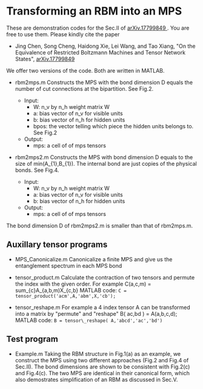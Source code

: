 # Transforming an RBM into an MPS

These are demonstration codes for the Sec.II of [arXiv.17799849 ](https://arxiv.org/submit/1779849). You are free to use them. Please kindly cite the paper 
- Jing Chen, Song Cheng, Haidong Xie, Lei Wang, and Tao Xiang, "On the Equivalence of Restricted Boltzmann Machines and Tensor Network States", [arXiv.17799849 ](https://arxiv.org/submit/1779849)


We offer two versions of the code. Both are written in MATLAB. 
* rbm2mps.m
Constructs the MPS with the bond dimension D equals the number of cut connections at the bipartition. See Fig.2.
    * Input:	
        * W:   n_v by n_h weight matrix W
    	* a:   bias vector of n_v for visible units
	    * b:   bias vector of n_h for hidden units
	    * bpos: the vector telling which piece the hidden units belongs to. See Fig.2 
    * Output: 
        * mps: a cell of of mps tensors

* rbm2mps2.m
Constructs the MPS with bond dimension D equals to the size of min(A_{1},B_{1}). The internal bond are just copies of the physical bonds. See Fig.4. 
    * Input:      
      * W:  n\_v by n\_h weight matrix W
      * a:  bias vector of n_v for visible units
      * b:  bias vector of n_h for hidden units
    * Output: 
      * mps: a cell of of mps tensors

The bond dimension D of rbm2mps2.m is smaller than that of rbm2mps.m.

## Auxillary tensor programs ##
* MPS\_Canonicalize.m
Canonicalize a finite MPS and give us the entanglement spectrum in each MPS bond 

* tensor\_product.m 
Calculate the contraction of two tensors and permute the index with the given order.
For example 
C(a,c,m) = sum_{c}A_{a,b,m)X_{c,b}
MATLAB code:
`C = tensor_product('acm',A,'abm',X,'cb');`

* tensor\_reshape.m
For example a 4 index tensor A can be transformed into a matrix by "permute" and "reshape" 
B( ac,bd ) =  A(a,b,c,d);
MATLAB code:
`B = tensor\_reshape( A,'abcd','ac','bd')`


## Test program ##
* Example.m
Taking the RBM structure in Fig.1(a) as an example, we construct the MPS using two different approaches (Fig.2 and Fig.4 of Sec.II). The bond dimensions are shown to be consistent with Fig.2(c) and Fig.4(c). The two MPS are identical in their canonical form, which also demostrates simplification of an RBM as discussed in Sec.V.  
